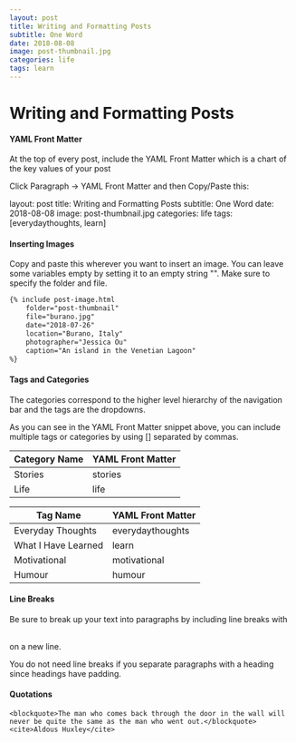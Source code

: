 ```yaml
---
layout: post
title: Writing and Formatting Posts
subtitle: One Word
date: 2018-08-08
image: post-thumbnail.jpg
categories: life
tags: learn
---
```


# Writing and Formatting Posts

#### YAML Front Matter

At the top of every post, include the YAML Front Matter which is a chart of the key values of your post

Click Paragraph -> YAML Front Matter and then Copy/Paste this:

layout: post
title: Writing and Formatting Posts
subtitle: One Word
date: 2018-08-08
image: post-thumbnail.jpg
categories: life
tags: [everydaythoughts, learn]

#### Inserting Images

Copy and paste this wherever you want to insert an image. You can leave some variables empty by setting it to an empty string "". Make sure to specify the folder and file.

```html
{% include post-image.html 
    folder="post-thumbnail" 
    file="burano.jpg"
    date="2018-07-26"
    location="Burano, Italy"
    photographer="Jessica Ou"
    caption="An island in the Venetian Lagoon"
%}
```



#### Tags and Categories

The categories correspond to the higher level hierarchy of the navigation bar and the tags are the dropdowns.

As you can see in the YAML Front Matter snippet above, you can include multiple tags or categories by using [] separated by commas.

| Category Name | YAML Front Matter |
| ------------- | ----------------- |
| Stories       | stories           |
| Life          | life              |

| Tag Name            | YAML Front Matter |
| ------------------- | ----------------- |
| Everyday Thoughts   | everydaythoughts  |
| What I Have Learned | learn             |
| Motivational        | motivational      |
| Humour              | humour            |

#### Line Breaks

Be sure to break up your text into paragraphs by including line breaks with

 <br/> on a new line.

You do not need line breaks if you separate paragraphs with a heading since headings have padding.

#### Quotations

```
<blockquote>The man who comes back through the door in the wall will never be quite the same as the man who went out.</blockquote>
<cite>Aldous Huxley</cite>
```

